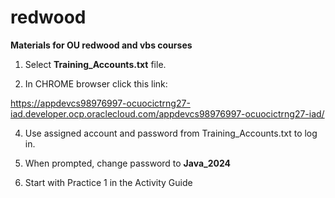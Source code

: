 # redwood
**Materials for OU redwood and vbs courses**

1. Select **Training_Accounts.txt** file.

2. In CHROME browser click this link:
   
https://appdevcs98976997-ocuocictrng27-iad.developer.ocp.oraclecloud.com/appdevcs98976997-ocuocictrng27-iad/


4. Use assigned account and password from Training_Accounts.txt to log in. 

5. When prompted, change password to **Java_2024**
   
6. Start with Practice 1 in the Activity Guide 


